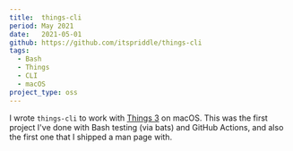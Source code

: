 ```yaml
---
title:  things-cli
period: May 2021
date:   2021-05-01
github: https://github.com/itspriddle/things-cli
tags:
  - Bash
  - Things
  - CLI
  - macOS
project_type: oss
---
```


I wrote `things-cli` to work with [Things 3][] on macOS. This was the first
project I've done with Bash testing (via bats) and GitHub Actions, and also
the first one that I shipped a man page with.

[Things 3]: https://culturedcode.com/things/
